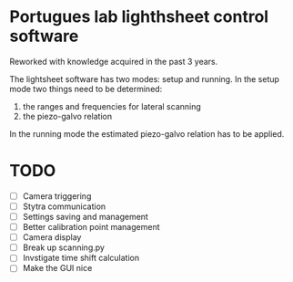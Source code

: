 # Portugues lab lighthsheet control software

Reworked with knowledge acquired in the past 3 years.

The lightsheet software has two modes: setup and running.
In the setup mode two things need to be determined: 
1) the ranges and frequencies for lateral scanning
2) the piezo-galvo relation

In the running mode the estimated piezo-galvo relation has to be applied.

# TODO
 - [ ] Camera triggering
 - [ ] Stytra communication
 - [ ] Settings saving and management
 - [ ] Better calibration point management
 - [ ] Camera display
 - [ ] Break up scanning.py
 - [ ] Invstigate time shift calculation
 - [ ] Make the GUI nice